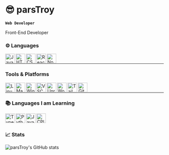 # 😎 parsTroy

**`Web Developer`**

Front-End Developer

### ⚙️ Languages

<p align="left">
<img align="left" alt="JavaScript" width="30px" style="padding-right:1-px" src="https://cdn.jsdelivr.net/gh/devicons/devicon/icons/javascript/javascript-original.svg">
<img align="left" alt="HTML" width="30px" style="padding-right:1-px" src="https://cdn.jsdelivr.net/gh/devicons/devicon/icons/html5/html5-original.svg">
<img align="left" alt="CSS" width="30px" style="padding-right:1-px" src="https://cdn.jsdelivr.net/gh/devicons/devicon/icons/css3/css3-original.svg">
<img align="left" alt="React" width="30px" style="padding-right:1-px" src="https://cdn.jsdelivr.net/gh/devicons/devicon/icons/react/react-original.svg">
<img align="left" alt="NodeJs" width="30px" style="padding-right:1-px" src="https://cdn.jsdelivr.net/gh/devicons/devicon/icons/nodejs/nodejs-original.svg">
</p>
<br />

---

### Tools & Platforms
<p>
<img align="left" alt="Linux" width="30px" style="padding-right:1-px" src="https://cdn.jsdelivr.net/gh/devicons/devicon/icons/linux/linux-original.svg">
<img align="left" alt="Mac" width="30px" style="padding-right:1-px" src="https://cdn.jsdelivr.net/gh/devicons/devicon/icons/apple/apple-original.svg">
<img align="left" alt="Windows" width="30px" style="padding-right:1-px" src="https://cdn.jsdelivr.net/gh/devicons/devicon/icons/windows8/windows8-original.svg">
<img align="left" alt="VSCode" width="30px" style="padding-right:1-px" src="https://cdn.jsdelivr.net/gh/devicons/devicon/icons/visualstudio/visualstudio-plain.svg">
<img align="left" alt="UnrealEngine 5" width="30px" style="padding-right:1-px" src="https://cdn.jsdelivr.net/gh/devicons/devicon/icons/unrealengine/unrealengine-original.svg">
<img align="left" alt="WordPress" width="30px" style="padding-right:1-px" src="https://cdn.jsdelivr.net/gh/devicons/devicon/icons/wordpress/wordpress-plain.svg">
<img align="left" alt="Tailwind CSS" width="30px" style="padding-right:1-px" src="https://cdn.jsdelivr.net/gh/devicons/devicon/icons/tailwindcss/tailwindcss-plain.svg">
<img align="left" alt="Github" width="30px" style="padding-right:1-px" src="https://cdn.jsdelivr.net/gh/devicons/devicon/icons/github/github-original.svg">
</p>
<br />

---

### 📚 Languages I am Learning

<p>
<img align="left" alt="TypeScript" width="30px" style="padding-right:1-px" src="https://cdn.jsdelivr.net/gh/devicons/devicon/icons/typescript/typescript-original.svg">
<img align="left" alt="Python" width="30px" style="padding-right:1-px" src="https://cdn.jsdelivr.net/gh/devicons/devicon/icons/python/python-original.svg">
<img align="left" alt="Java" width="30px" style="padding-right:1-px" src="https://cdn.jsdelivr.net/gh/devicons/devicon/icons/java/java-original.svg">
<img align="left" alt="CPlusPlus" width="30px" style="padding-right:1-px" src="https://cdn.jsdelivr.net/gh/devicons/devicon/icons/cplusplus/cplusplus-original.svg">
</p>
<br />

#

### 📈 Stats

![parsTroy's GitHub stats](https://github-readme-stats.vercel.app/api?username=parsTroy&show_icons=true&theme=tokyonight)


<!--
**parsTroy/parsTroy** is a ✨ _special_ ✨ repository because its `README.md` (this file) appears on your GitHub profile.

Here are some ideas to get you started:

- 🔭 I’m currently working on ...
- 🌱 I’m currently learning ...
- 👯 I’m looking to collaborate on ...
- 🤔 I’m looking for help with ...
- 💬 Ask me about ...
- 📫 How to reach me: ...
- 😄 Pronouns: ...
- ⚡ Fun fact: ...
-->
